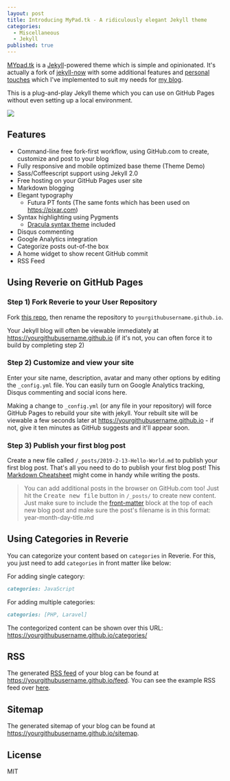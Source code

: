 ```yaml
---
layout: post
title: Introducing MyPad.tk - A ridiculously elegant Jekyll theme
categories:
  - Miscellaneous
  - Jekyll
published: true
---
```


[MYpad.tk](https://github.com/amitmerchant1990/reverie) is a [Jekyll](https://jekyllrb.com/)-powered theme which is simple and opinionated. It's actually a fork of [jekyll-now](https://github.com/barryclark/jekyll-now) with some additional features and [personal touches](https://github.com/amitmerchant1990/amitmerchant1990.github.io) which I've implemented to suit my needs for [my blog](https://www.amitmerchant.com).

This is a plug-and-play Jekyll theme which you can use on GitHub Pages without even setting up a local environment.

![](/images/reverie-demo.png)

## Features

- Command-line free fork-first workflow, using GitHub.com to create, customize and post to your blog
- Fully responsive and mobile optimized base theme (Theme Demo)
- Sass/Coffeescript support using Jekyll 2.0
- Free hosting on your GitHub Pages user site
- Markdown blogging
- Elegant typography
  - Futura PT fonts (The same fonts which has been used on <https://pixar.com>)
- Syntax highlighting using Pygments
    - [Dracula syntax theme](https://draculatheme.com/) included
- Disqus commenting
- Google Analytics integration
- Categorize posts out-of-the box
- A home widget to show recent GitHub commit
- RSS Feed

## Using Reverie on GitHub Pages

### Step 1) Fork Reverie to your User Repository

Fork [this repo](https://github.com/amitmerchant1990/reverie), then rename the repository to `yourgithubusername.github.io`.

Your Jekyll blog will often be viewable immediately at <https://yourgithubusername.github.io> (if it's not, you can often force it to build by completing step 2)

### Step 2) Customize and view your site

Enter your site name, description, avatar and many other options by editing the `_config.yml` file. You can easily turn on Google Analytics tracking, Disqus commenting and social icons here.

Making a change to `_config.yml` (or any file in your repository) will force GitHub Pages to rebuild your site with jekyll. Your rebuilt site will be viewable a few seconds later at <https://yourgithubusername.github.io> - if not, give it ten minutes as GitHub suggests and it'll appear soon.

### Step 3) Publish your first blog post

Create a new file called `/_posts/2019-2-13-Hello-World.md` to publish your first blog post. That's all you need to do to publish your first blog post! This [Markdown Cheatsheet](https://github.com/adam-p/markdown-here/wiki/Markdown-Cheatsheet) might come in handy while writing the posts.

> You can add additional posts in the browser on GitHub.com too! Just hit the <kbd>Create new file</kbd> button in `/_posts/` to create new content. Just make sure to include the [front-matter](http://jekyllrb.com/docs/frontmatter/) block at the top of each new blog post and make sure the post's filename is in this format: year-month-day-title.md

## Using Categories in Reverie

You can categorize your content based on `categories` in Reverie. For this, you just need to add `categories` in front matter like below:

For adding single category:

```md
categories: JavaScript
```

For adding multiple categories:

```md
categories: [PHP, Laravel]
```

The contegorized content can be shown over this URL: <https://yourgithubusername.github.io/categories/>

## RSS

The generated [RSS feed](https://en.wikipedia.org/wiki/RSS) of your blog can be found at <https://yourgithubusername.github.io/feed>. You can see the example RSS feed over [here](https://www.amitmerchant.com/feed).

## Sitemap

The generated sitemap of your blog can be found at <https://yourgithubusername.github.io/sitemap>.

## License

MIT
